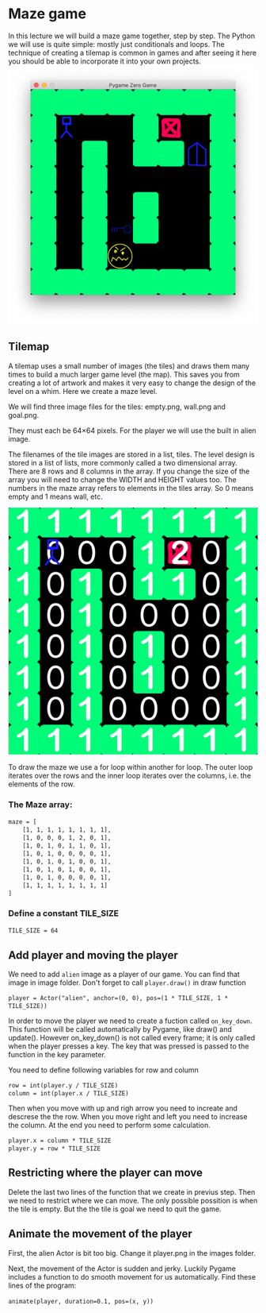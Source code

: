 # Maze game
In this lecture we will build a maze game together, step by step. The Python we will use is quite simple: mostly just conditionals and loops. The technique of creating a tilemap is common in games and after seeing it here you should be able to incorporate it into your own projects.
![Python image](mazegame.png)

## Tilemap
A tilemap uses a small number of images (the tiles) and draws them many times to build a much larger game level (the map). This saves you from creating a lot of artwork and makes it very easy to change the design of the level on a whim. Here we create a maze level.

We will find three image files for the tiles: empty.png, wall.png and goal.png.

They must each be 64×64 pixels. For the player we will use the built in alien image.

The filenames of the tile images are stored in a list, tiles. The level design is stored in a list of lists, more commonly called a two dimensional array. There are 8 rows and 8 columns in the array. If you change the size of the array you will need to change the WIDTH and HEIGHT values too. The numbers in the maze array refers to elements in the tiles array. So 0 means empty and 1 means wall, etc.

![Python image](maze2.png)

To draw the maze we use a for loop within another for loop. The outer loop iterates over the rows and the inner loop iterates over the columns, i.e. the elements of the row.

### The Maze array:
```python3
maze = [
    [1, 1, 1, 1, 1, 1, 1, 1],
    [1, 0, 0, 0, 1, 2, 0, 1],
    [1, 0, 1, 0, 1, 1, 0, 1],
    [1, 0, 1, 0, 0, 0, 0, 1],
    [1, 0, 1, 0, 1, 0, 0, 1],
    [1, 0, 1, 0, 1, 0, 0, 1],
    [1, 0, 1, 0, 0, 0, 0, 1],
    [1, 1, 1, 1, 1, 1, 1, 1]
]
```

### Define a constant TILE_SIZE
```python3
TILE_SIZE = 64
```
## Add player and moving the player
We need to add `alien` image as a player of our game. You can find that image in image folder. Don't forget to call `player.draw()` in draw function

```python3
player = Actor("alien", anchor=(0, 0), pos=(1 * TILE_SIZE, 1 * TILE_SIZE))
```

In order to move the player we need to create a fuction called `on_key_down`. This function will be called automatically by Pygame, like draw() and update(). However on_key_down() is not called every frame; it is only called when the player presses a key. The key that was pressed is passed to the function in the key parameter.

You need to define following variables for row and column
```python3
row = int(player.y / TILE_SIZE)
column = int(player.x / TILE_SIZE)
```
Then when you move with up and righ arrow you need to increate and descrese the the row. When you move right and left you need to increase the column. At the end you need to perform some calculation.

```
player.x = column * TILE_SIZE
player.y = row * TILE_SIZE
```

## Restricting where the player can move
Delete the last two lines of the function that we create in previus step. Then we need to restrict where we can move. The only possible possition is when the tile is empty. But the the tile is goal we need to quit the game. 

## Animate the movement of the player
First, the alien Actor is bit too big. Change it player.png in the images folder.

Next, the movement of the Actor is sudden and jerky. Luckily Pygame includes a function to do smooth movement for us automatically. Find these lines of the program:

`animate(player, duration=0.1, pos=(x, y))`